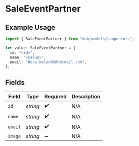 # SaleEventPartner

## Example Usage

```typescript
import { SaleEventPartner } from "dub/models/components";

let value: SaleEventPartner = {
  id: "<id>",
  name: "<value>",
  email: "Rosa.Nolan89@hotmail.com",
};
```

## Fields

| Field              | Type               | Required           | Description        |
| ------------------ | ------------------ | ------------------ | ------------------ |
| `id`               | *string*           | :heavy_check_mark: | N/A                |
| `name`             | *string*           | :heavy_check_mark: | N/A                |
| `email`            | *string*           | :heavy_check_mark: | N/A                |
| `image`            | *string*           | :heavy_minus_sign: | N/A                |
